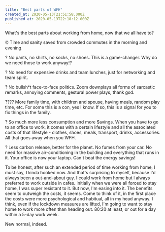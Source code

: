 ```yaml
---
title: "Best parts of WFH"
created_at: 2020-05-13T21:51:58.000Z
published_at: 2020-05-13T22:18:12.000Z
---
```

What's the best parts about working from home, now that we all have to? 

  

⏰ Time and sanity saved from crowded commutes in the morning and evening.

? No pants, no shirts, no socks, no shoes. This is a game-changer. Why do we need those to work anyway!?

? No need for expensive drinks and team lunches, just for networking and team spirit.

? No bullsh\*t face-to-face politics. Zoom downplays all forms of sarcastic remarks, annoying comments, gestural power plays, thank god. 

?‍?‍?‍? More family time, with children and spouse, having meals, random play time, etc. For some this is a con, yes I know. If so, this is a signal for you to fix things in the family. 

? So much more less consumption and more $avings. When you have to go to an office to work, it comes with a certain lifestyle and all the associated costs of that lifestyle - clothes, shoes, meals, transport, drinks, accessories. All that goes away when you WFH.

? Less carbon release, better for the planet. No fumes from your car. No need for massive air-conditioning in the building and everything that runs in it. Your office is now your laptop. Can't beat the energy savings! 

  

To be honest, after such an extended period of time working from home, I must say, I kinda hooked now. And that's surprising to myself, because I'd always been a out-and-about guy. I could work from home but I always preferred to work outside in cafes. Initially when we were all forced to stay home, I was super resistant to it. But now, I'm easing into it. The benefits seem to outweigh the costs, it seems. Come to think of it, in the first place the costs were more psychological and habitual, all in my head anyway. I think, even if the lockdown measures are lifted, I'm going to want to stay home to work more often than heading out. 80:20 at least, or out for a day within a 5-day work week.

  

New normal, indeed.

